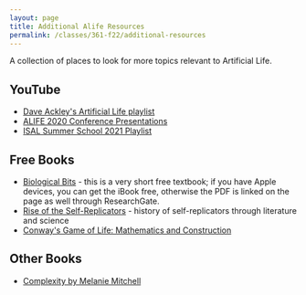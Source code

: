 ```yaml
---
layout: page
title: Additional Alife Resources
permalink: /classes/361-f22/additional-resources
---
```


A collection of places to look for more topics relevant to Artificial Life.

## YouTube

* [Dave Ackley's Artificial Life playlist](https://www.youtube.com/playlist?list=PLm5k2NUmpIP-j5oOSEljDo3evg-wBIrMM)
* [ALIFE 2020 Conference Presentations](https://www.youtube.com/channel/UCu8L5ITvjH58rtmq8L7L_Tg)
* [ISAL Summer School 2021 Playlist](https://www.youtube.com/playlist?list=PLdq5pX0lUTK0PS5yM4Aqwki-Tl1wwepui)


## Free Books
* [Biological Bits](https://users.monash.edu/~aland/BiologicalBits.html) - this is a very short free textbook; if you have Apple devices, you can get the iBook free, otherwise the PDF is linked on the page as well through ResearchGate.
* [Rise of the Self-Replicators](https://www.tim-taylor.com/selfrepbook/) - history of self-replicators through literature and science
* [Conway's Game of Life: Mathematics and Construction](https://conwaylife.com/book/)

## Other Books
* [Complexity by Melanie Mitchell](https://melaniemitchell.me/BooksContent/CAGTReviews.html)